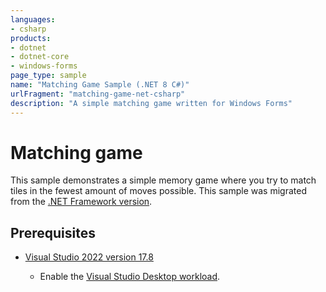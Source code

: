 ```yaml
---
languages:
- csharp
products:
- dotnet
- dotnet-core
- windows-forms
page_type: sample
name: "Matching Game Sample (.NET 8 C#)"
urlFragment: "matching-game-net-csharp"
description: "A simple matching game written for Windows Forms"
---
```

# Matching game

This sample demonstrates a simple memory game where you try to match tiles in the fewest amount of moves possible. This sample was migrated from the [.NET Framework version](https://github.com/dotnet/samples/tree/main/windowsforms/matching-game/net45/cs).

## Prerequisites

- [Visual Studio 2022 version 17.8](https://visualstudio.microsoft.com/downloads/?utm_medium=microsoft&utm_source=learn.microsoft.com&utm_campaign=inline+link&utm_content=download+vs2022+desktopguide+winforms+migration)

  - Enable the [Visual Studio Desktop workload](https://docs.microsoft.com/visualstudio/install/modify-visual-studio?view=vs-2022&preserve-view=true#modify-workloads).
